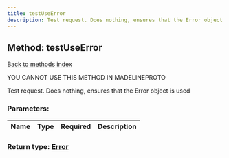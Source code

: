 ```yaml
---
title: testUseError
description: Test request. Does nothing, ensures that the Error object is used
---
```

## Method: testUseError  
[Back to methods index](index.md)


YOU CANNOT USE THIS METHOD IN MADELINEPROTO


Test request. Does nothing, ensures that the Error object is used

### Parameters:

| Name     |    Type       | Required | Description |
|----------|---------------|----------|-------------|


### Return type: [Error](../types/Error.md)

